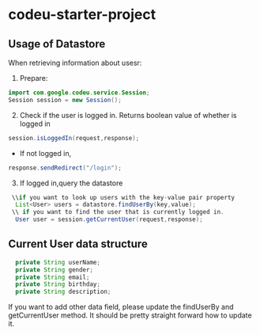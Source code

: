 # codeu-starter-project
## Usage of Datastore
When retrieving information about usesr:

1. Prepare:
```java
import com.google.codeu.service.Session;
Session session = new Session();
```
2. Check if the user is logged in. Returns boolean value of whether is logged in
```java
session.isLoggedIn(request,response);
```
 * If not logged in,
 ```java
response.sendRedirect("/login");
```
3. If logged in,query the datastore
```java
 \\if you want to look up users with the key-value pair property
  List<User> users = datastore.findUserBy(key,value);
 \\ if you want to find the user that is currently logged in.
  User user = session.getCurrentUser(request,response);
```
## Current User data structure
```java
  private String userName;
  private String gender;
  private String email;
  private String birthday;
  private String description;
```
If you want to add other data field, please update the findUserBy and getCurrentUser method. It should be pretty straight forward how to update it.
